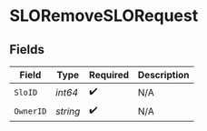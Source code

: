 # SLORemoveSLORequest


## Fields

| Field              | Type               | Required           | Description        |
| ------------------ | ------------------ | ------------------ | ------------------ |
| `SloID`            | *int64*            | :heavy_check_mark: | N/A                |
| `OwnerID`          | *string*           | :heavy_check_mark: | N/A                |